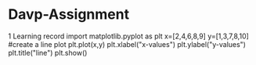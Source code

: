 # Davp-Assignment
1 Learning record
import matplotlib.pyplot as plt
x=[2,4,6,8,9]
y=[1,3,7,8,10]
#create a line plot
plt.plot(x,y)
plt.xlabel("x-values")
plt.ylabel("y-values")
plt.title("line")
plt.show()

